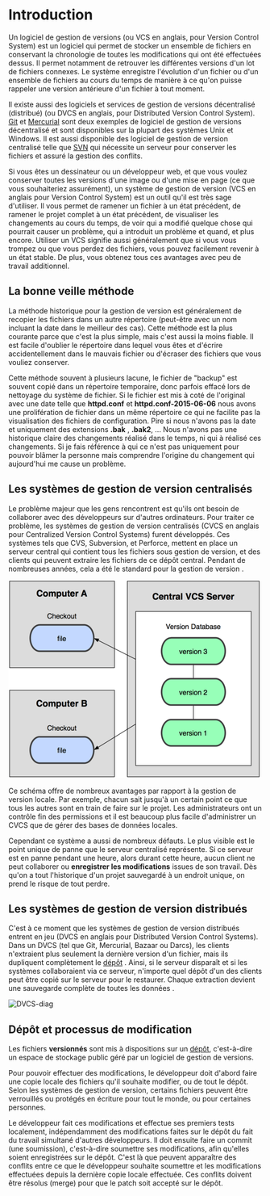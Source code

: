 # Introduction

Un logiciel de gestion de versions (ou VCS en anglais, pour Version Control System) est un logiciel qui permet de stocker un ensemble de fichiers en conservant la chronologie de toutes les modifications qui ont été effectuées dessus. Il permet notamment de retrouver les différentes versions d'un lot de fichiers connexes. Le système enregistre l'évolution d'un fichier ou d'un ensemble de fichiers au cours du temps de manière à ce qu'on puisse rappeler une version antérieure d'un fichier à tout moment.

Il existe aussi des logiciels et services de gestion de versions décentralisé (distribué) (ou DVCS en anglais, pour Distributed Version Control System). [Git](https://fr.wikipedia.org/wiki/Git) et [Mercurial](https://fr.wikipedia.org/wiki/Mercurial) sont deux exemples de logiciel de gestion de versions décentralisé et sont disponibles sur la plupart des systèmes Unix et Windows. Il est aussi disponible des logiciel de gestion de version centralisé telle que [SVN](https://fr.wikipedia.org/wiki/Apache_Subversion) qui nécessite un serveur pour conserver les fichiers et assuré la gestion des conflits.

Si vous êtes un dessinateur ou un développeur web, et que vous voulez conserver toutes les versions d'une image ou d'une mise en page (ce que vous souhaiteriez assurément), un système de gestion de version (VCS en anglais pour Version Control System) est un outil qu'il est très sage d'utiliser. Il vous permet de ramener un fichier à un état précédent, de ramener le projet complet à un état précédent, de visualiser les changements au cours du temps, de voir qui a modifié quelque chose qui pourrait causer un problème, qui a introduit un problème et quand, et plus encore. Utiliser un VCS signifie aussi généralement que si vous vous trompez ou que vous perdez des fichiers, vous pouvez facilement revenir à un état stable. De plus, vous obtenez tous ces avantages avec peu de travail additionnel.

## La bonne veille méthode 

La méthode historique pour la gestion de version est généralement de recopier les fichiers dans un autre répertoire (peut-être avec un nom incluant la date dans le meilleur des cas). Cette méthode est la plus courante parce que c'est la plus simple, mais c'est aussi la moins fiable. Il est facile d'oublier le répertoire dans lequel vous êtes et d'écrire accidentellement dans le mauvais fichier ou d'écraser des fichiers que vous vouliez conserver. 

Cette méthode souvent à plusieurs lacune, le fichier de "backup" est souvent copié dans un répertoire temporaire, donc parfois effacé lors de nettoyage du système de fichier. Si le fichier est mis à coté de l'original avec une date telle que __httpd.conf__ et  __httpd.conf-2015-06-06__ nous avons une prolifération de fichier dans un même répertoire ce qui ne facilite pas la visualisation des fichiers de configuration. Pire si nous n'avons pas la date et uniquement des extensions __.bak__ , __.bak2__, ... Nous n'avons pas une historique claire des changements réalisé dans le temps, ni qui à réalisé ces changements. Si je fais référence à qui ce n'est pas uniquement pour pouvoir blâmer la personne mais comprendre l'origine du changement qui aujourd'hui me cause un problème.

## Les systèmes de gestion de version centralisés

Le problème majeur que les gens rencontrent est qu'ils ont besoin de collaborer avec des développeurs sur d'autres ordinateurs. Pour traiter ce problème, les systèmes de gestion de version centralisés (CVCS en anglais pour Centralized Version Control Systems) furent développés. Ces systèmes tels que CVS, Subversion, et Perforce, mettent en place un serveur central qui contient tous les fichiers sous gestion de version, et des clients qui peuvent extraire les fichiers de ce dépôt central. Pendant de nombreuses années, cela a été le standard pour la gestion de version .

![VCS_centraliser](./imgs/CVCS-diag.png)

Ce schéma offre de nombreux avantages par rapport à la gestion de version locale. Par exemple, chacun sait jusqu'à un certain point ce que tous les autres sont en train de faire sur le projet. Les administrateurs ont un contrôle fin des permissions et il est beaucoup plus facile d'administrer un CVCS que de gérer des bases de données locales.

Cependant ce système a aussi de nombreux défauts. Le plus visible est le point unique de panne que le serveur centralisé représente. Si ce serveur est en panne pendant une heure, alors durant cette heure, aucun client ne peut collaborer ou **enregistrer les modifications** issues de son travail. Dès qu'on a tout l'historique d'un projet sauvegardé à un endroit unique, on prend le risque de tout perdre.

## Les systèmes de gestion de version distribués

C'est à ce moment que les systèmes de gestion de version distribués entrent en jeu (DVCS en anglais pour Distributed Version Control Systems). Dans un DVCS (tel que Git, Mercurial, Bazaar ou Darcs), les clients n'extraient plus seulement la dernière version d'un fichier, mais ils dupliquent complètement le   [dépôt](https://fr.wikipedia.org/wiki/D%C3%A9p%C3%B4t_%28informatique%29) . Ainsi, si le serveur disparaît et si les systèmes collaboraient via ce serveur, n'importe quel dépôt d'un des clients peut être copié sur le serveur pour le restaurer. Chaque extraction devient une sauvegarde complète de toutes les données .

![DVCS-diag](DVCS-diag.png)

## Dépôt et processus de modification 


Les fichiers __versionnés__ sont mis à dispositions sur un [dépôt](https://fr.wikipedia.org/wiki/D%C3%A9p%C3%B4t_%28informatique%29), c'est-à-dire un espace de stockage public géré par un logiciel de gestion de versions.

Pour pouvoir effectuer des modifications, le développeur doit d'abord faire une copie locale des fichiers qu'il souhaite modifier, ou de tout le dépôt. Selon les systèmes de gestion de version, certains fichiers peuvent être verrouillés ou protégés en écriture pour tout le monde, ou pour certaines personnes.

Le développeur fait ces modifications et effectue ses premiers tests localement, indépendamment des modifications faites sur le dépôt du fait du travail simultané d'autres développeurs. Il doit ensuite faire un commit (une soumission), c'est-à-dire soumettre ses modifications, afin qu'elles soient enregistrées sur le dépôt. C'est là que peuvent apparaître des conflits entre ce que le développeur souhaite soumettre et les modifications effectuées depuis la dernière copie locale effectuée. Ces conflits doivent être résolus (merge) pour que le patch soit accepté sur le dépôt.
